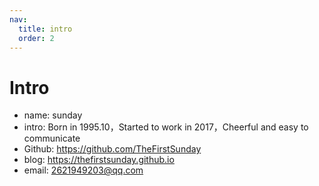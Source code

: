 ```yaml
---
nav:
  title: intro
  order: 2
---
```


# Intro

- name: sunday
- intro: Born in 1995.10，Started to work in 2017，Cheerful and easy to communicate
- Github: https://github.com/TheFirstSunday
- blog: https://thefirstsunday.github.io
- email: 2621949203@qq.com
